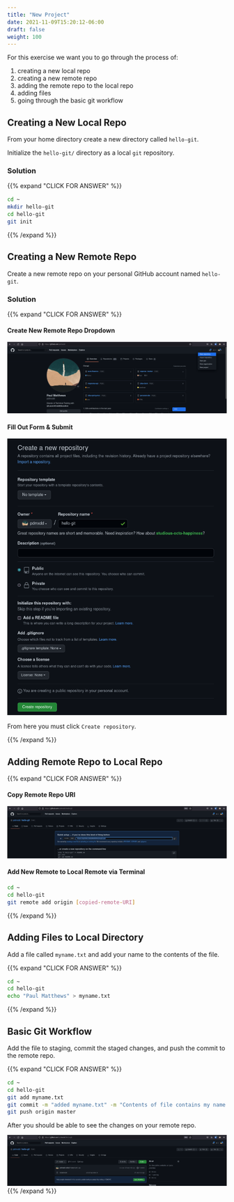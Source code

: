 ```yaml
---
title: "New Project"
date: 2021-11-09T15:20:12-06:00
draft: false
weight: 100
---
```


For this exercise we want you to go through the process of:

1. creating a new local repo
1. creating a new remote repo
1. adding the remote repo to the local repo
1. adding files
1. going through the basic git workflow

## Creating a New Local Repo

From your home directory create a new directory called `hello-git`.

Initialize the `hello-git/` directory as a local `git` repository.

### Solution

{{% expand "CLICK FOR ANSWER" %}}
```bash
cd ~
mkdir hello-git
cd hello-git
git init
```
{{% /expand %}}

## Creating a New Remote Repo

Create a new remote repo on your personal GitHub account named `hello-git`.

### Solution

{{% expand "CLICK FOR ANSWER" %}}
#### Create New Remote Repo Dropdown

![alt-text](pictures/github-new-repository-dropdown.png?classes=border)

#### Fill Out Form & Submit

![alt-text](pictures/fill-out-form.png?classes=border)

From here you must click `Create repository`.

{{% /expand %}}

## Adding Remote Repo to Local Repo

{{% expand "CLICK FOR ANSWER" %}}
#### Copy Remote Repo URI

![alt-text](pictures/copy-remote-uri.png?classes=border)

#### Add New Remote to Local Remote via Terminal

```bash
cd ~
cd hello-git
git remote add origin [copied-remote-URI]
```
{{% /expand %}}

## Adding Files to Local Directory

Add a file called `myname.txt` and add your name to the contents of the file.

{{% expand "CLICK FOR ANSWER" %}}
```bash
cd ~
cd hello-git
echo "Paul Matthews" > myname.txt
```
{{% /expand %}}

## Basic Git Workflow

Add the file to staging, commit the staged changes, and push the commit to the remote repo.

{{% expand "CLICK FOR ANSWER" %}}
```bash
cd ~
cd hello-git
git add myname.txt
git commit -m "added myname.txt" -m "Contents of file contains my name."
git push origin master
```

After you should be able to see the changes on your remote repo.

![alt-text](pictures/remote-synced.png?classes=border)
{{% /expand %}}